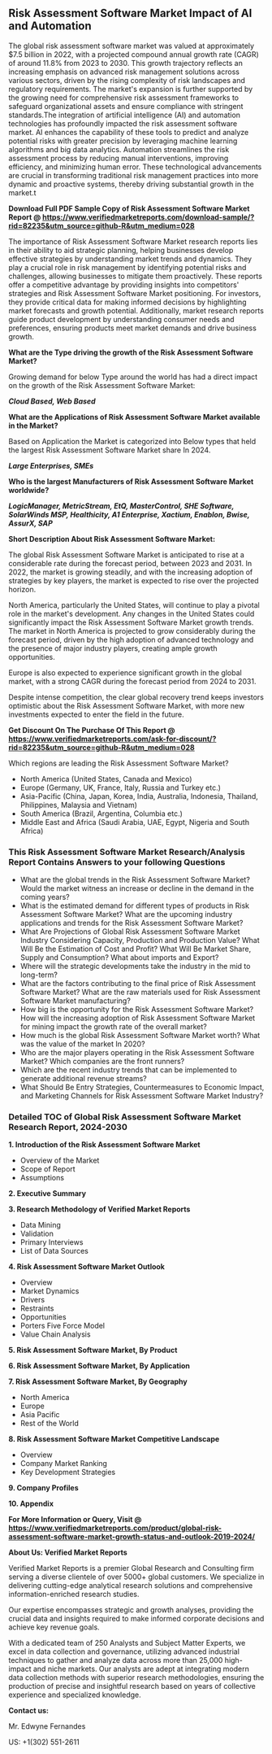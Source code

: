 <h2>Risk Assessment Software Market Impact of AI and Automation</h2>The global risk assessment software market was valued at approximately $7.5 billion in 2022, with a projected compound annual growth rate (CAGR) of around 11.8% from 2023 to 2030. This growth trajectory reflects an increasing emphasis on advanced risk management solutions across various sectors, driven by the rising complexity of risk landscapes and regulatory requirements. The market's expansion is further supported by the growing need for comprehensive risk assessment frameworks to safeguard organizational assets and ensure compliance with stringent standards.The integration of artificial intelligence (AI) and automation technologies has profoundly impacted the risk assessment software market. AI enhances the capability of these tools to predict and analyze potential risks with greater precision by leveraging machine learning algorithms and big data analytics. Automation streamlines the risk assessment process by reducing manual interventions, improving efficiency, and minimizing human error. These technological advancements are crucial in transforming traditional risk management practices into more dynamic and proactive systems, thereby driving substantial growth in the market.t</p><p id="" class=""><strong>Download Full PDF Sample Copy of Risk Assessment Software Market Report @ <a href="https://www.verifiedmarketreports.com/download-sample/?rid=82235&utm_source=github-R&utm_medium=028" target="_blank">https://www.verifiedmarketreports.com/download-sample/?rid=82235&utm_source=github-R&utm_medium=028</a></strong></p><p>The importance of&nbsp;Risk Assessment Software Market research reports lies in their ability to aid strategic planning, helping businesses develop effective strategies by understanding market trends and dynamics. They play a crucial role in risk management by identifying potential risks and challenges, allowing businesses to mitigate them proactively. These reports offer a competitive advantage by providing insights into competitors' strategies and Risk Assessment Software Market positioning. For investors, they provide critical data for making informed decisions by highlighting market forecasts and growth potential. Additionally, market research reports guide product development by understanding consumer needs and preferences, ensuring products meet market demands and drive business growth.</p><p><strong>What are the&nbsp;Type driving the growth of the Risk Assessment Software Market?</strong></p><p id="" class="">Growing demand for below Type around the world has had a direct impact on the growth of the Risk Assessment Software Market:</p><em><strong>Cloud Based, Web Based</strong></em></p><strong>What are the&nbsp;Applications&nbsp;of Risk Assessment Software Market available in the Market?</strong></p><p id="" class="">Based on Application the Market is categorized into Below types that held the largest Risk Assessment Software Market share In 2024.</p><em><strong>Large Enterprises, SMEs</strong></em></p><strong>Who is the largest Manufacturers of Risk Assessment Software Market worldwide?</strong></p><p><em><strong>LogicManager, MetricStream, EtQ, MasterControl, SHE Software, SolarWinds MSP, Healthicity, A1 Enterprise, Xactium, Enablon, Bwise, AssurX, SAP</strong></em></p><p id="" class=""><strong>Short Description About Risk Assessment Software Market:</strong></p><p>The global Risk Assessment Software Market is anticipated to rise at a considerable rate during the forecast period, between 2023 and 2031. In 2022, the market is growing steadily, and with the increasing adoption of strategies by key players, the market is expected to rise over the projected horizon.</p><p>North America, particularly the United States, will continue to play a pivotal role in the market's development. Any changes in the United States could significantly impact the Risk Assessment Software Market growth trends. The market in North America is projected to grow considerably during the forecast period, driven by the high adoption of advanced technology and the presence of major industry players, creating ample growth opportunities.</p><p>Europe is also expected to experience significant growth in the global market, with a strong CAGR during the forecast period from 2024 to 2031.</p><p>Despite intense competition, the clear global recovery trend keeps investors optimistic about the Risk Assessment Software Market, with more new investments expected to enter the field in the future.</p><p id="" class=""><strong>Get Discount On The Purchase Of This Report @ <a href="https://www.verifiedmarketreports.com/ask-for-discount/?rid=82235&utm_source=github-R&utm_medium=028" target="_blank">https://www.verifiedmarketreports.com/ask-for-discount/?rid=82235&utm_source=github-R&utm_medium=028</a></strong></p>Which regions are leading the Risk Assessment Software Market?</p><ul><li>North America (United States, Canada and Mexico)</li><li>Europe (Germany, UK, France, Italy, Russia and Turkey etc.)</li><li>Asia-Pacific (China, Japan, Korea, India, Australia, Indonesia, Thailand, Philippines, Malaysia and Vietnam)</li><li>South America (Brazil, Argentina, Columbia etc.)</li><li>Middle East and Africa (Saudi Arabia, UAE, Egypt, Nigeria and South Africa)</li></ul><h3 id="" class="">This Risk Assessment Software Market Research/Analysis Report Contains Answers to your following Questions</h3><ul><li>What are the global trends in the Risk Assessment Software Market? Would the market witness an increase or decline in the demand in the coming years?</li><li>What is the estimated demand for different types of products in Risk Assessment Software Market? What are the upcoming industry applications and trends for the Risk Assessment Software Market?</li><li>What Are Projections of Global Risk Assessment Software Market Industry Considering Capacity, Production and Production Value? What Will Be the Estimation of Cost and Profit? What Will Be Market Share, Supply and Consumption? What about imports and Export?</li><li>Where will the strategic developments take the industry in the mid to long-term?</li><li>What are the factors contributing to the final price of Risk Assessment Software Market? What are the raw materials used for Risk Assessment Software Market manufacturing?</li><li>How big is the opportunity for the Risk Assessment Software Market? How will the increasing adoption of Risk Assessment Software Market for mining impact the growth rate of the overall market?</li><li>How much is the global Risk Assessment Software Market worth? What was the value of the market In 2020?</li><li>Who are the major players operating in the Risk Assessment Software Market? Which companies are the front runners?</li><li>Which are the recent industry trends that can be implemented to generate additional revenue streams?</li><li>What Should Be Entry Strategies, Countermeasures to Economic Impact, and Marketing Channels for Risk Assessment Software Market Industry?</li></ul><h3 id="" class="">Detailed TOC of Global Risk Assessment Software Market Research Report, 2024-2030</h3><p id="" class=""><strong>1. Introduction of the Risk Assessment Software Market</strong></p><ul><li>Overview of the Market</li><li>Scope of Report</li><li>Assumptions</li></ul><p id="" class=""><strong>2. Executive Summary</strong></p><p id="" class=""><strong>3. Research Methodology of Verified Market Reports</strong></p><ul><li>Data Mining</li><li>Validation</li><li>Primary Interviews</li><li>List of Data Sources</li></ul><p id="" class=""><strong>4. Risk Assessment Software Market Outlook</strong></p><ul><li>Overview</li><li>Market Dynamics</li><li>Drivers</li><li>Restraints</li><li>Opportunities</li><li>Porters Five Force Model</li><li>Value Chain Analysis</li></ul><p id="" class=""><strong>5. Risk Assessment Software Market, By Product</strong></p><p id="" class=""><strong>6. Risk Assessment Software Market, By Application</strong></p><p id="" class=""><strong>7. Risk Assessment Software Market, By Geography</strong></p><ul><li>North America</li><li>Europe</li><li>Asia Pacific</li><li>Rest of the World</li></ul><p id="" class=""><strong>8. Risk Assessment Software Market Competitive Landscape</strong></p><ul><li>Overview</li><li>Company Market Ranking</li><li>Key Development Strategies</li></ul><p id="" class=""><strong>9. Company Profiles</strong></p><p id="" class=""><strong>10. Appendix</strong></p><p id="" class=""><strong>For More Information or Query, Visit @ <a href="https://www.verifiedmarketreports.com/product/global-risk-assessment-software-market-growth-status-and-outlook-2019-2024/" target="_blank">https://www.verifiedmarketreports.com/product/global-risk-assessment-software-market-growth-status-and-outlook-2019-2024/</a></strong></p><p id="" class=""><strong>About Us: Verified Market Reports</strong></p><p id="" class="">Verified Market Reports is a premier Global Research and Consulting firm serving a diverse clientele of over 5000+ global customers. We specialize in delivering cutting-edge analytical research solutions and comprehensive information-enriched research studies.</p><p id="" class="">Our expertise encompasses strategic and growth analyses, providing the crucial data and insights required to make informed corporate decisions and achieve key revenue goals.</p><p id="" class="">With a dedicated team of 250 Analysts and Subject Matter Experts, we excel in data collection and governance, utilizing advanced industrial techniques to gather and analyze data across more than 25,000 high-impact and niche markets. Our analysts are adept at integrating modern data collection methods with superior research methodologies, ensuring the production of precise and insightful research based on years of collective experience and specialized knowledge.</p><p id="" class=""><strong>Contact us:</strong></p><p id="" class="">Mr. Edwyne Fernandes</p><p id="" class="">US: +1(302) 551-2611</p>